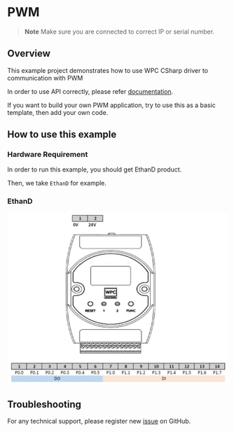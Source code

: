 # PWM
> **Note**
> Make sure you are connected to correct IP or serial number.

## Overview

This example project demonstrates how to use WPC CSharp driver to communication with PWM

In order to use API correctly, please refer [documentation](https://wpc-systems-ltd.github.io/WPC_CSharp_driver_release/).

If you want to build your own PWM application, try to use this as a basic template, then add your own code.

## How to use this example

### Hardware Requirement

In order to run this example, you should get EthanD product.

Then, we take `EthanD` for example.

### EthanD

<img src="https://github.com/WPC-Systems-Ltd/WPC_CSharp_driver_release/blob/main/Reference/Pinouts/pinout-EthanD.jpg" alt="drawing" width="600"/>

## Troubleshooting

For any technical support, please register new [issue](https://github.com/WPC-Systems-Ltd/WPC_CSharp_driver_release/issues) on GitHub.